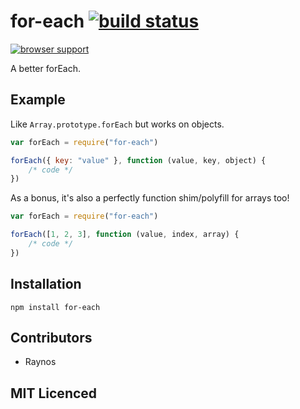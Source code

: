 # for-each [![build status][1]][2]

[![browser support][3]][4]

A better forEach.

## Example

Like `Array.prototype.forEach` but works on objects.

```js
var forEach = require("for-each")

forEach({ key: "value" }, function (value, key, object) {
    /* code */
})
```

As a bonus, it's also a perfectly function shim/polyfill for arrays too!

```js
var forEach = require("for-each")

forEach([1, 2, 3], function (value, index, array) {
    /* code */
})
```

## Installation

`npm install for-each`

## Contributors

 - Raynos

## MIT Licenced

  [1]: https://secure.travis-ci.org/Raynos/for-each.png
  [2]: http://travis-ci.org/Raynos/for-each
  [3]: https://ci.testling.com/Raynos/for-each.png
  [4]: https://ci.testling.com/Raynos/for-each

